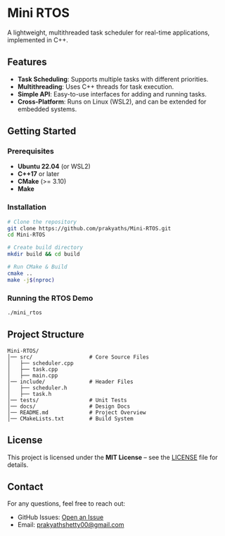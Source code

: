 # Mini RTOS

A lightweight, multithreaded task scheduler for real-time applications, implemented in C++.

## Features
- **Task Scheduling**: Supports multiple tasks with different priorities.
- **Multithreading**: Uses C++ threads for task execution.
- **Simple API**: Easy-to-use interfaces for adding and running tasks.
- **Cross-Platform**: Runs on Linux (WSL2), and can be extended for embedded systems.

## Getting Started
### Prerequisites
- **Ubuntu 22.04** (or WSL2)
- **C++17** or later
- **CMake** (>= 3.10)
- **Make**

### Installation
```sh
# Clone the repository
git clone https://github.com/prakyaths/Mini-RTOS.git
cd Mini-RTOS

# Create build directory
mkdir build && cd build

# Run CMake & Build
cmake ..
make -j$(nproc)
```

### Running the RTOS Demo
```sh
./mini_rtos
```

## Project Structure
```
Mini-RTOS/
│── src/                  # Core Source Files  
│   ├── scheduler.cpp      
│   ├── task.cpp           
│   ├── main.cpp           
│── include/              # Header Files  
│   ├── scheduler.h        
│   ├── task.h             
│── tests/                # Unit Tests  
│── docs/                 # Design Docs  
│── README.md             # Project Overview  
│── CMakeLists.txt        # Build System  
```

## License
This project is licensed under the **MIT License** – see the [LICENSE](LICENSE) file for details.

## Contact
For any questions, feel free to reach out:
- GitHub Issues: [Open an Issue](https://github.com/prakyaths/Mini-RTOS/issues)
- Email: prakyathshetty00@gmail.com
